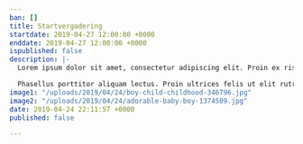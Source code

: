 ```yaml
---
ban: []
title: Startvergadering
startdate: 2019-04-27 12:00:00 +0000
enddate: 2019-04-27 12:00:00 +0000
ispublished: false
description: |-
  Lorem ipsum dolor sit amet, consectetur adipiscing elit. Proin ex risus, sodales sed est vitae, pretium tempus nibh. Proin ac arcu malesuada, tincidunt nunc eget, tempor libero. Donec laoreet sollicitudin est a auctor. Proin venenatis est tellus, at suscipit nulla aliquet quis. Pellentesque porta neque nec arcu tincidunt pretium. Fusce eu volutpat massa. Curabitur ut lorem rhoncus, auctor risus id, sagittis augue. Phasellus vel sapien eget arcu tristique consequat vitae a ipsum.

  Phasellus porttitor aliquam lectus. Proin ultrices felis ut elit rutrum, fermentum congue urna euismod. Sed urna neque, dapibus eget dolor non, mattis malesuada sapien. Nam commodo odio id sapien molestie, vitae maximus tellus tincidunt. Integer vel lectus turpis. Etiam luctus placerat mi, at dignissim lectus luctus commodo. Nunc porttitor, diam non aliquet tristique, est mauris imperdiet sem, vitae semper libero diam nec nisi. Integer vitae pharetra felis. Phasellus in metus vitae urna malesuada faucibus. Etiam eu dui ex. Fusce at rhoncus tortor, in mollis nisl.
image1: "/uploads/2019/04/24/boy-child-childhood-346796.jpg"
image2: "/uploads/2019/04/24/adorable-baby-boy-1374509.jpg"
date: 2019-04-24 22:11:57 +0000
published: false

---
```

